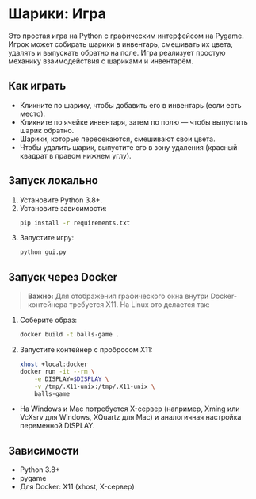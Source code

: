 # Шарики: Игра

Это простая игра на Python с графическим интерфейсом на Pygame. Игрок может собирать шарики в инвентарь, смешивать их цвета, удалять и выпускать обратно на поле. Игра реализует простую механику взаимодействия с шариками и инвентарём.

## Как играть
- Кликните по шарику, чтобы добавить его в инвентарь (если есть место).
- Кликните по ячейке инвентаря, затем по полю — чтобы выпустить шарик обратно.
- Шарики, которые пересекаются, смешивают свои цвета.
- Чтобы удалить шарик, выпустите его в зону удаления (красный квадрат в правом нижнем углу).

## Запуск локально
1. Установите Python 3.8+.
2. Установите зависимости:
   ```bash
   pip install -r requirements.txt
   ```
3. Запустите игру:
   ```bash
   python gui.py
   ```

## Запуск через Docker

> **Важно:** Для отображения графического окна внутри Docker-контейнера требуется X11. На Linux это делается так:

1. Соберите образ:
   ```bash
   docker build -t balls-game .
   ```
2. Запустите контейнер с пробросом X11:
   ```bash
   xhost +local:docker
   docker run -it --rm \
       -e DISPLAY=$DISPLAY \
       -v /tmp/.X11-unix:/tmp/.X11-unix \
       balls-game
   ```

- На Windows и Mac потребуется X-сервер (например, Xming или VcXsrv для Windows, XQuartz для Mac) и аналогичная настройка переменной DISPLAY.

## Зависимости
- Python 3.8+
- pygame
- Для Docker: X11 (xhost, X-сервер)
 